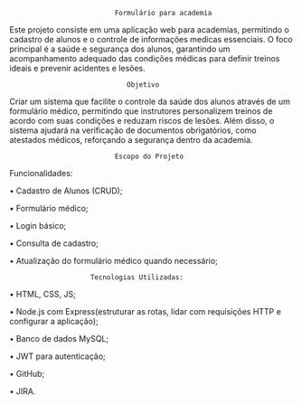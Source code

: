                               Formulário para academia

Este projeto consiste em uma aplicação web para academias, permitindo o cadastro de alunos e o controle de informações medicas essenciais. O foco principal é a saúde e segurança dos alunos, garantindo um acompanhamento adequado das condições médicas para definir treinos ideais e prevenir acidentes e lesões.

                                 Objetivo
Criar um sistema que facilite o controle da saúde dos alunos através de um formulário médico, permitindo que instrutores personalizem treinos de acordo com suas condições e reduzam riscos de lesões. Além disso, o sistema ajudará na verificação de documentos obrigatórios, como atestados médicos, reforçando a segurança dentro da academia.

                              Escopo do Projeto

Funcionalidades:

•	Cadastro de Alunos (CRUD);

•	Formulário médico;

•	Login básico;

•	Consulta de cadastro;

•	Atualização do formulário médico quando necessário;


                                                                     
                        Tecnologias Utilizadas:


•	HTML, CSS, JS;

•	Node.js com Express(estruturar as rotas, lidar com requisições HTTP e configurar a aplicação);

•	Banco de dados MySQL;

•	JWT para autenticação;

•	GitHub;

•	JIRA.
